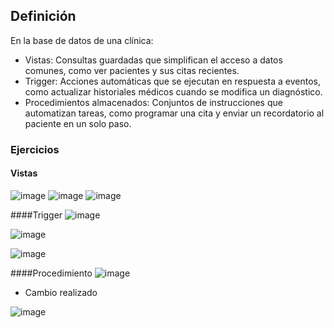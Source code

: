 ## Definición
En la base de datos de una clínica:
- Vistas: Consultas guardadas que simplifican el acceso a datos comunes, como ver pacientes y sus citas recientes.
- Trigger: Acciones automáticas que se ejecutan en respuesta a eventos, como actualizar historiales médicos cuando se modifica un diagnóstico.
- Procedimientos almacenados: Conjuntos de instrucciones que automatizan tareas, como programar una cita y enviar un recordatorio al paciente en un solo paso.

### Ejercicios
#### Vistas
![image](https://github.com/user-attachments/assets/3610bd10-1237-4541-9c02-1e56fd055ff3)
![image](https://github.com/user-attachments/assets/1fe55836-2ae9-4d7b-81e3-102bf0938ab0)
![image](https://github.com/user-attachments/assets/f24279b3-1a42-40a7-8e94-1d3461ad9461)

####Trigger
![image](https://github.com/user-attachments/assets/68c1c33b-913a-4266-88a8-44342925a46d)

![image](https://github.com/user-attachments/assets/26358add-fbe0-40d9-ad7e-7fa21f79e206)

![image](https://github.com/user-attachments/assets/5925e753-f2d7-4a3a-b5df-ded95c1658b6)

####Procedimiento
![image](https://github.com/user-attachments/assets/e95c2d8c-3d99-4121-a65e-e02967062a36)
- Cambio realizado

![image](https://github.com/user-attachments/assets/915e005a-1e89-4558-8666-a5baca0c7dee)
